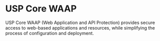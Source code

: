 # USP Core WAAP

USP Core WAAP (Web Application and API Protection) provides secure access to web-based applications and resources,
while simplifying the process of configuration and deployment.

